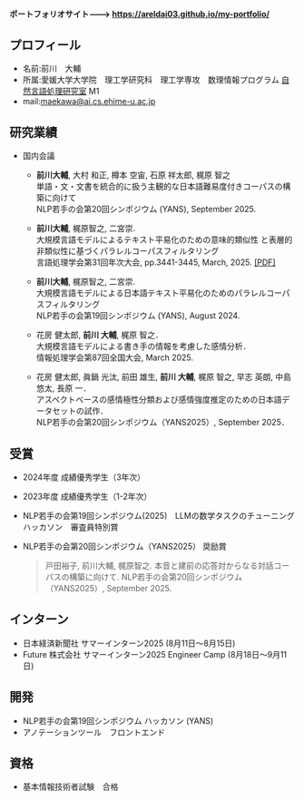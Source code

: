 #### ポートフォリオサイト---> <https://areldai03.github.io/my-portfolio/>
## プロフィール
- 名前:前川　大輔
- 所属:愛媛大学大学院　理工学研究科　理工学専攻　数理情報プログラム [自然言語処理研究室](https://sites.google.com/view/ehime-nlp/) M1
- mail:maekawa@ai.cs.ehime-u.ac.jp


## 研究業績
- 国内会議
  - **前川大輔**, 大村 和正, 樽本 空宙, 石原 祥太郎, 梶原 智之 <br>
    単語・文・文書を統合的に扱う主観的な日本語難易度付きコーパスの構築に向けて <br>
    NLP若手の会第20回シンポジウム (YANS), September 2025.
    
  - **前川大輔**, 梶原智之, 二宮崇. <br>
    大規模言語モデルによるテキスト平易化のための意味的類似性
と表層的非類似性に基づくパラレルコーパスフィルタリング <br>
    言語処理学会第31回年次大会, pp.3441-3445, March, 2025. [[PDF]](https://www.anlp.jp/proceedings/annual_meeting/2025/pdf_dir/Q8-20.pdf)
    
  - **前川大輔**, 梶原智之, 二宮崇. <br>
    大規模言語モデルによる日本語テキスト平易化のためのパラレルコーパスフィルタリング <br>
    NLP若手の会第19回シンポジウム (YANS), August 2024.
  
  - 花房 健太郎, **前川 大輔**, 梶原 智之．  
    大規模言語モデルによる書き手の情報を考慮した感情分析．  
    情報処理学会第87回全国大会, March 2025.
    
  - 花房 健太郎, 眞鍋 光汰, 前田 雄生, **前川 大輔**, 梶原 智之, 早志 英朗, 中島 悠太, 長原 一．  
アスペクトベースの感情極性分類および感情強度推定のための日本語データセットの試作．  
NLP若手の会第20回シンポジウム（YANS2025）, September 2025．
    
## 受賞
- 2024年度 成績優秀学生（3年次）
  
- 2023年度 成績優秀学生（1-2年次）
  
- NLP若手の会第19回シンポジウム(2025)　LLMの数学タスクのチューニングハッカソン　審査員特別賞
  
- NLP若手の会第20回シンポジウム（YANS2025） 奨励賞
  >戸田裕子, 前川大輔, 梶原智之.
  >本音と建前の応答対からなる対話コーパスの構築に向けて.
  >NLP若手の会第20回シンポジウム（YANS2025）, September 2025.

## インターン
 - 日本経済新聞社 サマーインターン2025 (8月11日〜8月15日)
 - Future 株式会社 サマーインターン2025 Engineer Camp (8月18日〜9月11日)
## 開発
- NLP若手の会第19回シンポジウム ハッカソン (YANS)
- アノテーションツール　フロントエンド
## 資格
- 基本情報技術者試験　合格

